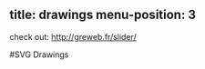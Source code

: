 title: drawings
menu-position: 3
---

check out: http://greweb.fr/slider/

#SVG Drawings
<div id="sliderjs"></div>


